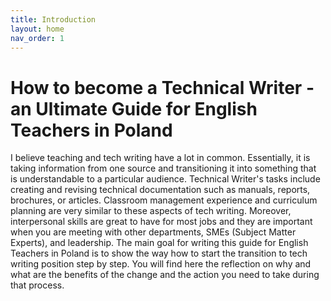 ```yaml
---
title: Introduction
layout: home
nav_order: 1
---
```

# How to become a Technical Writer - an Ultimate Guide for English Teachers in Poland 
I believe teaching and tech writing have a lot in common. Essentially, it is taking information from one source and transitioning it into something that is understandable to a particular audience. 
Technical Writer's tasks include creating and revising technical documentation such as manuals, reports, brochures, or articles. Classroom management experience and curriculum planning are very similar to these aspects of tech writing. Moreover, interpersonal skills are great to have for most jobs and they are important when you are meeting with other departments, SMEs (Subject Matter Experts), and leadership.
The main goal for writing this guide for English Teachers in Poland is to show the way how to start the transition to tech writing position step by step. You will find here the reflection on why and what are the benefits of the change and the action you need to take during that process. 

[Just the Docs]: https://just-the-docs.github.io/just-the-docs/
[GitHub Pages]: https://docs.github.com/en/pages
[README]: https://github.com/just-the-docs/just-the-docs-template/blob/main/README.md
[Jekyll]: https://jekyllrb.com
[GitHub Pages / Actions workflow]: https://github.blog/changelog/2022-07-27-github-pages-custom-github-actions-workflows-beta/
[use this template]: https://github.com/just-the-docs/just-the-docs-template/generate
